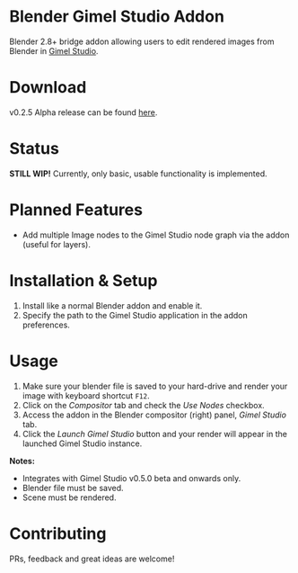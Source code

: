 Blender Gimel Studio Addon
==========================

Blender 2.8+ bridge addon allowing users to edit rendered images from Blender in <a href="https://github.com/Correct-Syntax/Gimel-Studio">Gimel Studio</a>.


# Download

v0.2.5 Alpha release can be found [here](https://github.com/Correct-Syntax/Blender-Gimel-Studio-Addon/releases).


# Status

**STILL WIP!** Currently, only basic, usable functionality is implemented.


# Planned Features

- Add multiple Image nodes to the Gimel Studio node graph via the addon (useful for layers).


# Installation & Setup

1. Install like a normal Blender addon and enable it.
2. Specify the path to the Gimel Studio application in the addon preferences.


# Usage

1. Make sure your blender file is saved to your hard-drive and render your image with keyboard shortcut ``F12``.
2. Click on the *Compositor* tab and check the *Use Nodes* checkbox.
3. Access the addon in the Blender compositor (right) panel, *Gimel Studio* tab.
4. Click the *Launch Gimel Studio* button and your render will appear in the launched Gimel Studio instance.

**Notes:**

 - Integrates with Gimel Studio v0.5.0 beta and onwards only.
 - Blender file must be saved.
 - Scene must be rendered.


# Contributing

PRs, feedback and great ideas are welcome!